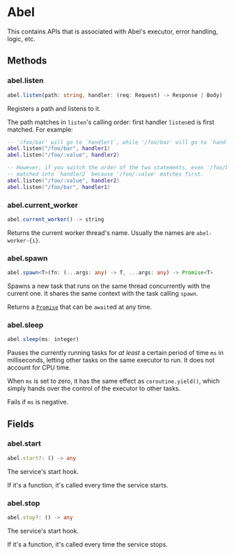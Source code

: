 # Abel

This contains APIs that is associated with Abel's executor, error handling, logic, etc.

## Methods

### abel.listen

```ts
abel.listen(path: string, handler: (req: Request) -> Response | Body)
```

Registers a path and listens to it.

The path matches in `listen`'s calling order: first handler `listen`ed is first matched. For example:

```lua
-- '/foo/bar' will go to `handler1`, while '/foo/baz' will go to `handler2`.
abel.listen("/foo/bar", handler1)
abel.listen("/foo/:value", handler2)

-- However, if you switch the order of the two statements, even '/foo/bar' will be
-- matched into `handler2` because '/foo/:value' matches first.
abel.listen("/foo/:value", handler2)
abel.listen("/foo/bar", handler1)
```

### abel.current_worker

```ts
abel.current_worker() -> string
```

Returns the current worker thread's name. Usually the names are `abel-worker-{i}`.

### abel.spawn

```ts
abel.spawn<T>(fn: (...args: any) -> T, ...args: any) -> Promise<T>
```

Spawns a new task that runs on the same thread concurrently with the current one. It shares the same context with the task calling `spawn`.

Returns a [`Promise`](builtins.md#promise) that can be `await`ed at any time.

### abel.sleep

```ts
abel.sleep(ms: integer)
```

Pauses the currently running tasks for *at least* a certain period of time `ms` in milliseconds, letting other tasks on the same executor to run. It does not account for CPU time.

When `ms` is set to zero, it has the same effect as `coroutine.yield()`, which simply hands over the control of the executor to other tasks.

Fails if `ms` is negative.

## Fields

### abel.start

```ts
abel.start?: () -> any
```

The service's start hook.

If it's a function, it's called every time the service starts.

### abel.stop

```ts
abel.stop?: () -> any
```

The service's start hook.

If it's a function, it's called every time the service stops.
